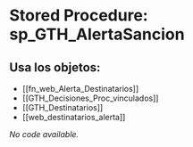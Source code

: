 # Stored Procedure: sp_GTH_AlertaSancion

## Usa los objetos:
- [[fn_web_Alerta_Destinatarios]]
- [[GTH_Decisiones_Proc_vinculados]]
- [[GTH_Destinatarios]]
- [[web_destinatarios_alerta]]

*No code available.*
